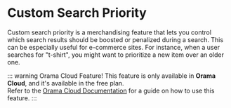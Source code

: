 # Custom Search Priority

Custom search priority is a merchandising feature that lets you control which search results should be boosted or penalized during a search. This can be especially useful for e-commerce sites. For instance, when a user searches for "t-shirt", you might want to prioritize a new item over an older one.

::: warning Orama Cloud Feature!
This feature is only available in **Orama Cloud**, and it's available in the free plan. \
Refer to the [Orama Cloud Documentation](/cloud/performing-search/custom-search-priority) for a guide on how to use this feature.
:::
